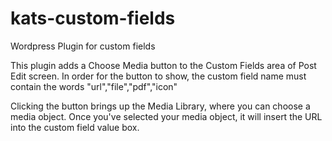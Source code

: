 kats-custom-fields
==================

Wordpress Plugin for custom fields

This plugin adds a Choose Media button to the Custom Fields area of Post Edit screen. In order for the button to show, the custom field name must contain the words "url","file","pdf","icon"

Clicking the button brings up the Media Library, where you can choose a media object. Once you've selected your media object, it will insert the URL into the custom field value box.

